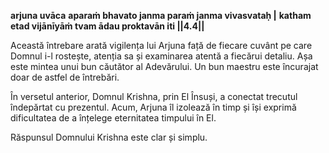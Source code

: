 



**arjuna uvāca**
**aparaṁ bhavato janma paraṁ janma vivasvataḥ |**
**katham etad vijānīyāṁ tvam ādau proktavān iti ||4.4||**

Această întrebare arată vigilența lui Arjuna față de fiecare cuvânt pe care Domnul i-l rostește, atenția sa și examinarea atentă a fiecărui detaliu. Așa este mintea unui bun căutător al Adevărului. Un bun maestru este încurajat doar de astfel de întrebări.

În versetul anterior, Domnul Krishna, prin El Însuși, a conectat trecutul îndepărtat cu prezentul. Acum, Arjuna îl izolează în timp și își exprimă dificultatea de a înțelege eternitatea timpului în El.

Răspunsul Domnului Krishna este clar și simplu.
